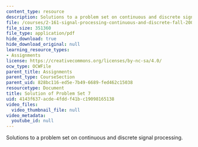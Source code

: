 ```yaml
---
content_type: resource
description: Solutions to a problem set on continuous and discrete signal processing.
file: /courses/2-161-signal-processing-continuous-and-discrete-fall-2008/4143f637acde4fddf41bc19098165138_ps7soln.pdf
file_size: 351360
file_type: application/pdf
hide_download: true
hide_download_original: null
learning_resource_types:
- Assignments
license: https://creativecommons.org/licenses/by-nc-sa/4.0/
ocw_type: OCWFile
parent_title: Assignments
parent_type: CourseSection
parent_uid: 828bc116-ed5e-7b49-6689-fed462c15038
resourcetype: Document
title: Solution of Problem Set 7
uid: 4143f637-acde-4fdd-f41b-c19098165138
video_files:
  video_thumbnail_file: null
video_metadata:
  youtube_id: null
---
```

Solutions to a problem set on continuous and discrete signal processing.